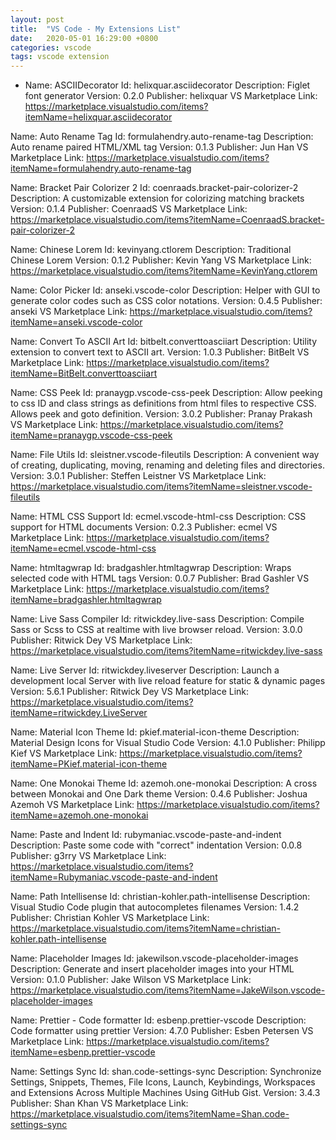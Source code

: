 ```yaml
---
layout: post
title:  "VS Code - My Extensions List"
date:   2020-05-01 16:29:00 +0800
categories: vscode
tags: vscode extension
---
```


- Name: ASCIIDecorator
  Id: helixquar.asciidecorator
  Description: Figlet font generator
  Version: 0.2.0
  Publisher: helixquar
  VS Marketplace Link: https://marketplace.visualstudio.com/items?itemName=helixquar.asciidecorator




Name: Auto Rename Tag
Id: formulahendry.auto-rename-tag
Description: Auto rename paired HTML/XML tag
Version: 0.1.3
Publisher: Jun Han
VS Marketplace Link: https://marketplace.visualstudio.com/items?itemName=formulahendry.auto-rename-tag




Name: Bracket Pair Colorizer 2
Id: coenraads.bracket-pair-colorizer-2
Description: A customizable extension for colorizing matching brackets
Version: 0.1.4
Publisher: CoenraadS
VS Marketplace Link: https://marketplace.visualstudio.com/items?itemName=CoenraadS.bracket-pair-colorizer-2




Name: Chinese Lorem
Id: kevinyang.ctlorem
Description: Traditional Chinese Lorem
Version: 0.1.2
Publisher: Kevin Yang
VS Marketplace Link: https://marketplace.visualstudio.com/items?itemName=KevinYang.ctlorem




Name: Color Picker
Id: anseki.vscode-color
Description: Helper with GUI to generate color codes such as CSS color notations.
Version: 0.4.5
Publisher: anseki
VS Marketplace Link: https://marketplace.visualstudio.com/items?itemName=anseki.vscode-color




Name: Convert To ASCII Art
Id: bitbelt.converttoasciiart
Description: Utility extension to convert text to ASCII art.
Version: 1.0.3
Publisher: BitBelt
VS Marketplace Link: https://marketplace.visualstudio.com/items?itemName=BitBelt.converttoasciiart




Name: CSS Peek
Id: pranaygp.vscode-css-peek
Description: Allow peeking to css ID and class strings as definitions from html files to respective CSS. Allows peek and goto definition.
Version: 3.0.2
Publisher: Pranay Prakash
VS Marketplace Link: https://marketplace.visualstudio.com/items?itemName=pranaygp.vscode-css-peek




Name: File Utils
Id: sleistner.vscode-fileutils
Description: A convenient way of creating, duplicating, moving, renaming and deleting files and directories.
Version: 3.0.1
Publisher: Steffen Leistner
VS Marketplace Link: https://marketplace.visualstudio.com/items?itemName=sleistner.vscode-fileutils




Name: HTML CSS Support
Id: ecmel.vscode-html-css
Description: CSS support for HTML documents
Version: 0.2.3
Publisher: ecmel
VS Marketplace Link: https://marketplace.visualstudio.com/items?itemName=ecmel.vscode-html-css




Name: htmltagwrap
Id: bradgashler.htmltagwrap
Description: Wraps selected code with HTML tags
Version: 0.0.7
Publisher: Brad Gashler
VS Marketplace Link: https://marketplace.visualstudio.com/items?itemName=bradgashler.htmltagwrap




Name: Live Sass Compiler
Id: ritwickdey.live-sass
Description: Compile Sass or Scss to CSS at realtime with live browser reload.
Version: 3.0.0
Publisher: Ritwick Dey
VS Marketplace Link: https://marketplace.visualstudio.com/items?itemName=ritwickdey.live-sass




Name: Live Server
Id: ritwickdey.liveserver
Description: Launch a development local Server with live reload feature for static & dynamic pages
Version: 5.6.1
Publisher: Ritwick Dey
VS Marketplace Link: https://marketplace.visualstudio.com/items?itemName=ritwickdey.LiveServer




Name: Material Icon Theme
Id: pkief.material-icon-theme
Description: Material Design Icons for Visual Studio Code
Version: 4.1.0
Publisher: Philipp Kief
VS Marketplace Link: https://marketplace.visualstudio.com/items?itemName=PKief.material-icon-theme




Name: One Monokai Theme
Id: azemoh.one-monokai
Description: A cross between Monokai and One Dark theme
Version: 0.4.6
Publisher: Joshua Azemoh
VS Marketplace Link: https://marketplace.visualstudio.com/items?itemName=azemoh.one-monokai




Name: Paste and Indent
Id: rubymaniac.vscode-paste-and-indent
Description: Paste some code with "correct" indentation
Version: 0.0.8
Publisher: g3rry
VS Marketplace Link: https://marketplace.visualstudio.com/items?itemName=Rubymaniac.vscode-paste-and-indent




Name: Path Intellisense
Id: christian-kohler.path-intellisense
Description: Visual Studio Code plugin that autocompletes filenames
Version: 1.4.2
Publisher: Christian Kohler
VS Marketplace Link: https://marketplace.visualstudio.com/items?itemName=christian-kohler.path-intellisense




Name: Placeholder Images
Id: jakewilson.vscode-placeholder-images
Description: Generate and insert placeholder images into your HTML
Version: 0.1.0
Publisher: Jake Wilson
VS Marketplace Link: https://marketplace.visualstudio.com/items?itemName=JakeWilson.vscode-placeholder-images




Name: Prettier - Code formatter
Id: esbenp.prettier-vscode
Description: Code formatter using prettier
Version: 4.7.0
Publisher: Esben Petersen
VS Marketplace Link: https://marketplace.visualstudio.com/items?itemName=esbenp.prettier-vscode




Name: Settings Sync
Id: shan.code-settings-sync
Description: Synchronize Settings, Snippets, Themes, File Icons, Launch, Keybindings, Workspaces and Extensions Across Multiple Machines Using GitHub Gist.
Version: 3.4.3
Publisher: Shan Khan
VS Marketplace Link: https://marketplace.visualstudio.com/items?itemName=Shan.code-settings-sync